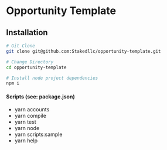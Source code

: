 # Opportunity Template
## Installation
```bash
# Git Clone
git clone git@github.com:Stakedllc/opportunity-template.git

# Change Directory
cd opportunity-template

# Install node project dependencies
npm i
```

#### Scripts (see: package.json)
 - yarn accounts
 - yarn compile
 - yarn test
 - yarn node
 - yarn scripts:sample
 - yarn help
